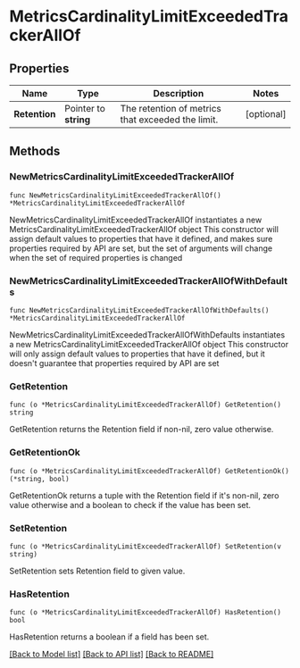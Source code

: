 # MetricsCardinalityLimitExceededTrackerAllOf

## Properties

Name | Type | Description | Notes
------------ | ------------- | ------------- | -------------
**Retention** | Pointer to **string** | The retention of metrics that exceeded the limit. | [optional] 

## Methods

### NewMetricsCardinalityLimitExceededTrackerAllOf

`func NewMetricsCardinalityLimitExceededTrackerAllOf() *MetricsCardinalityLimitExceededTrackerAllOf`

NewMetricsCardinalityLimitExceededTrackerAllOf instantiates a new MetricsCardinalityLimitExceededTrackerAllOf object
This constructor will assign default values to properties that have it defined,
and makes sure properties required by API are set, but the set of arguments
will change when the set of required properties is changed

### NewMetricsCardinalityLimitExceededTrackerAllOfWithDefaults

`func NewMetricsCardinalityLimitExceededTrackerAllOfWithDefaults() *MetricsCardinalityLimitExceededTrackerAllOf`

NewMetricsCardinalityLimitExceededTrackerAllOfWithDefaults instantiates a new MetricsCardinalityLimitExceededTrackerAllOf object
This constructor will only assign default values to properties that have it defined,
but it doesn't guarantee that properties required by API are set

### GetRetention

`func (o *MetricsCardinalityLimitExceededTrackerAllOf) GetRetention() string`

GetRetention returns the Retention field if non-nil, zero value otherwise.

### GetRetentionOk

`func (o *MetricsCardinalityLimitExceededTrackerAllOf) GetRetentionOk() (*string, bool)`

GetRetentionOk returns a tuple with the Retention field if it's non-nil, zero value otherwise
and a boolean to check if the value has been set.

### SetRetention

`func (o *MetricsCardinalityLimitExceededTrackerAllOf) SetRetention(v string)`

SetRetention sets Retention field to given value.

### HasRetention

`func (o *MetricsCardinalityLimitExceededTrackerAllOf) HasRetention() bool`

HasRetention returns a boolean if a field has been set.


[[Back to Model list]](../README.md#documentation-for-models) [[Back to API list]](../README.md#documentation-for-api-endpoints) [[Back to README]](../README.md)


